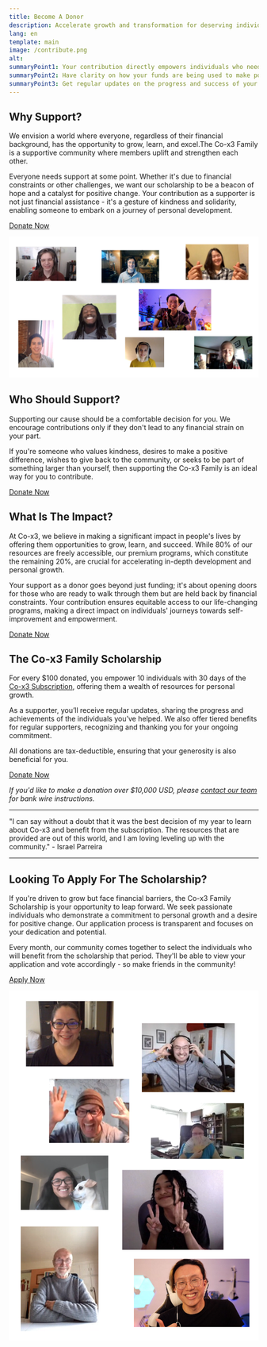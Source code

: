 ```yaml
---
title: Become A Donor
description: Accelerate growth and transformation for deserving individuals.
lang: en
template: main
image: /contribute.png
alt: 
summaryPoint1: Your contribution directly empowers individuals who need it the most.
summaryPoint2: Have clarity on how your funds are being used to make positive impact.
summaryPoint3: Get regular updates on the progress and success of your beneficiaries.
---
```


## Why Support?


We envision a world where everyone, regardless of their financial background, has the opportunity to grow, learn, and excel.The Co-x3 Family is a supportive community where members uplift and strengthen each other.

Everyone needs support at some point. Whether it's due to financial constraints or other challenges, we want our scholarship to be a beacon of hope and a catalyst for positive change. Your contribution as a supporter is not just financial assistance - it's a gesture of kindness and solidarity, enabling someone to embark on a journey of personal development.

[Donate Now](https://donate.stripe.com/7sI5njeq364L5Ww9AA)

![Image](./donate-1.png)

## Who Should Support? 

Supporting our cause should be a comfortable decision for you. We encourage contributions only if they don't lead to any financial strain on your part.

If you're someone who values kindness, desires to make a positive difference, wishes to give back to the community, or seeks to be part of something larger than yourself, then supporting the Co-x3 Family is an ideal way for you to contribute.

[Donate Now](https://donate.stripe.com/7sI5njeq364L5Ww9AA)

## What Is The Impact?

At Co-x3, we believe in making a significant impact in people's lives by offering them opportunities to grow, learn, and succeed. While 80% of our resources are freely accessible, our premium programs, which constitute the remaining 20%, are crucial for accelerating in-depth development and personal growth.

Your support as a donor goes beyond just funding; it's about opening doors for those who are ready to walk through them but are held back by financial constraints. Your contribution ensures equitable access to our life-changing programs, making a direct impact on individuals' journeys towards self-improvement and empowerment.

[Donate Now](https://donate.stripe.com/7sI5njeq364L5Ww9AA)

## The Co-x3 Family Scholarship

For every $100 donated, you empower 10 individuals with 30 days of the [Co-x3 Subscription](/make-positive-impact/contribute/subscription), offering them a wealth of resources for personal growth.

As a supporter, you’ll receive regular updates, sharing the progress and achievements of the individuals you’ve helped. We also offer tiered benefits for regular supporters, recognizing and thanking you for your ongoing commitment.

All donations are tax-deductible, ensuring that your generosity is also beneficial for you.

[Donate Now](https://donate.stripe.com/7sI5njeq364L5Ww9AA)

*If you'd like to make a donation over $10,000 USD, please [contact our team](mailto:partnerships@x3.family) for bank wire instructions.*

---

<InfoBanner shouldCenter emoji=":pray:">
  "I can say without a doubt that it was the best decision of my year to learn about Co-x3 and benefit from the subscription. The resources that are provided are out of this world, and I am loving leveling up with the community." - Israel Parreira
</InfoBanner>

---

## Looking To Apply For The Scholarship?

If you're driven to grow but face financial barriers, the Co-x3 Family Scholarship is your opportunity to leap forward. We seek passionate individuals who demonstrate a commitment to personal growth and a desire for positive change. Our application process is transparent and focuses on your dedication and potential.

Every month, our community comes together to select the individuals who will benefit from the scholarship that period. They'll be able to view your application and vote accordingly - so make friends in the community!

[Apply Now](mailto:support@x3.family)

![Image](./donate-2.png)